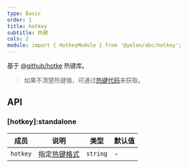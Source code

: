 ```yaml
---
type: Basic
order: 1
title: hotkey
subtitle: 热键
cols: 2
module: import { HotkeyModule } from '@yelon/abc/hotkey';
---
```


基于 [@github/hotke](https://github.com/github/hotkey) 热键库。

> 如果不清楚热键值，可通过[热键代码](https://github.github.io/hotkey/examples/hotkey_mapper.html)来获取。

## API

### [hotkey]:standalone

| 成员 | 说明 | 类型 | 默认值 | 
|----|----|----|-----|
| `hotkey` | 指定[热键格式](https://github.com/github/hotkey#hotkey-string-format) | `string` | - |
